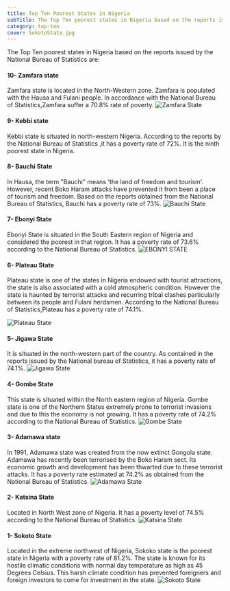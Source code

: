```yaml
---
title: Top Ten Poorest States in Nigeria
subTitle: The Top Ten poorest states in Nigeria based on the reports issued by the National Bureau of Statistics.
category: top-ten
cover: SokotoState.jpg
---
```

The Top Ten poorest states in Nigeria based on the reports issued by the National Bureau of Statistics are:

#### 10- Zamfara state
Zamfara state is located in the North-Western zone. Zamfara is populated with the Hausa and Fulani people.
In accordance with the National Bureau of Statistics,Zamfara suffer a 70.8% rate of poverty.
![Zamfara State](Zamfara.jpg)

#### 9- Kebbi state
Kebbi state is situated in north-western Nigeria.
According to the reports by the National Bureau of Statistics ,it has a poverty rate of 72%. It is the ninth poorest state in Nigeria.

#### 8- Bauchi State
In Hausa, the term "Bauchi" means 'the land of freedom and tourism'. However, recent Boko Haram attacks have prevented it from been a place of tourism and freedom.
Based on the reports obtained from the National Bureau of Statistics, Bauchi has a poverty rate of 73%.
![Bauchi State](bauchi.jpg)

#### 7- Ebonyi State 
Ebonyi State is situated in the South Eastern region of Nigeria and considered the poorest in that region.
It has a poverty rate of 73.6% according to the National Bureau of Statistics.
![EBONYI STATE](EBONYI-STATE.jpg)

#### 6- Plateau State 
Plateau state is one of the states in Nigeria endowed with tourist attractions, the state is also associated with a cold atmospheric condition.
However the state is haunted by  terrorist attacks and recurring tribal clashes particularly between its people and Fulani herdsmen. 
According to the National Bureau of Statistics,Plateau has a poverty rate of 74.1%.

![Plateau State](plateau.jpg)

#### 5- Jigawa State 
It is situated in the north-western part of the country. As contained in the reports issued by the National bureau of Statistics, it has a poverty rate of 74.1%.
![Jigawa State](jigawa.jpg)

#### 4- Gombe State
This state is situated within the North eastern region of Nigeria. Gombe state is one of the  Northern States extremely prone to terrorist invasions and due to this the economy is not growing.
It has a poverty rate of 74.2% according to the National Bureau of Statistics.
![Gombe State](Gombe-State-1.jpg)

#### 3- Adamawa state 
 In 1991, Adamawa state was created from the now extinct Gongola state. Adamawa has recently been terrorised by the Boko Haram sect. Its economic growth and development has been thwarted due to these terrorist attacks.
It has a poverty rate estimated at 74.2% as obtained from the National  Bureau of Statistics.
![Adamawa State](Adamawa.jpg)

#### 2- Katsina State
Located in North West zone of Nigeria. It has a poverty level of 74.5% according to the National Bureau of Statistics.
![Katsina State](Katsina-State.jpg)

#### 1- Sokoto State
Located in the extreme northwest of Nigeria, Sokoko state is the poorest state in Nigeria with a poverty rate of 81.2%. The state is known for its hostile climatic conditions with normal day temperature as high as 45 Degrees Celsius. This harsh climate condition has prevented foreigners and foreign investors to come for investment in the state.
![Sokoto State](sokoto.jpg)
